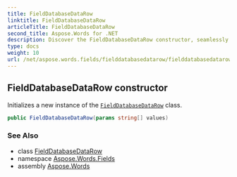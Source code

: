 ```yaml
---
title: FieldDatabaseDataRow
linktitle: FieldDatabaseDataRow
articleTitle: FieldDatabaseDataRow
second_title: Aspose.Words for .NET
description: Discover the FieldDatabaseDataRow constructor, seamlessly initialize new instances of this powerful class for efficient data management and enhanced performance.
type: docs
weight: 10
url: /net/aspose.words.fields/fielddatabasedatarow/fielddatabasedatarow/
---
```

## FieldDatabaseDataRow constructor

Initializes a new instance of the [`FieldDatabaseDataRow`](../) class.

```csharp
public FieldDatabaseDataRow(params string[] values)
```

### See Also

* class [FieldDatabaseDataRow](../)
* namespace [Aspose.Words.Fields](../../../aspose.words.fields/)
* assembly [Aspose.Words](../../../)

